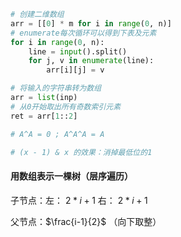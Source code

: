 ```python
# 创建二维数组
arr = [[0] * m for i in range(0, n)]
# enumerate每次循环可以得到下表及元素
for i in range(0, n):
    line = input().split()
    for j, v in enumerate(line):
        arr[i][j] = v
```

```python
# 将输入的字符串转为数组
arr = list(inp)
# 从0开始取出所有奇数索引元素
ret = arr[1::2]
```

```python
# A^A = 0 ; A^A^A = A
```

```python
# (x - 1) & x 的效果：消掉最低位的1
```

#### 用数组表示一棵树（层序遍历）

子节点：左： $2*i+1$    右： $2*i+1$

父节点：$\frac{i-1}{2}$ （向下取整）